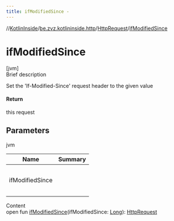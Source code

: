 ```yaml
---
title: ifModifiedSince -
---
```

//[KotlinInside](../../index.md)/[be.zvz.kotlininside.http](../index.md)/[HttpRequest](index.md)/[ifModifiedSince](if-modified-since.md)



# ifModifiedSince  
[jvm]  
Brief description  


Set the 'If-Modified-Since' request header to the given value



#### Return  


this request



## Parameters  
  
jvm  
  
|  Name|  Summary| 
|---|---|
| ifModifiedSince| <br><br><br><br>
  
  
Content  
open fun [ifModifiedSince](if-modified-since.md)(ifModifiedSince: [Long](https://kotlinlang.org/api/latest/jvm/stdlib/kotlin/-long/index.html)): [HttpRequest](index.md)  



